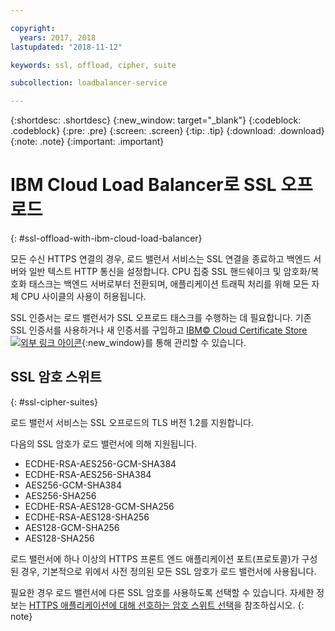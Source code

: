 ```yaml
---

copyright:
  years: 2017, 2018
lastupdated: "2018-11-12"

keywords: ssl, offload, cipher, suite

subcollection: loadbalancer-service

---
```


{:shortdesc: .shortdesc}
{:new_window: target="_blank"}
{:codeblock: .codeblock}
{:pre: .pre}
{:screen: .screen}
{:tip: .tip}
{:download: .download}
{:note: .note}
{:important: .important}

# IBM Cloud Load Balancer로 SSL 오프로드
{: #ssl-offload-with-ibm-cloud-load-balancer}

모든 수신 HTTPS 연결의 경우, 로드 밸런서 서비스는 SSL 연결을 종료하고 백엔드 서버와 일반 텍스트 HTTP 통신을 설정합니다. CPU 집중 SSL 핸드쉐이크 및 암호화/복호화 태스크는 백엔드 서버로부터 전환되며, 애플리케이션 트래픽 처리를 위해 모든 자체 CPU 사이클의 사용이 허용됩니다.

SSL 인증서는 로드 밸런서가 SSL 오프로드 태스크를 수행하는 데 필요합니다. 기존 SSL 인증서를 사용하거나 새 인증서를 구입하고 [IBM© Cloud Certificate Store ![외부 링크 아이콘](../../icons/launch-glyph.svg "외부 링크 아이콘")](https://cloud.ibm.com/classic/security/sslcerts){:new_window}를 통해 관리할 수 있습니다.

## SSL 암호 스위트
{: #ssl-cipher-suites}

로드 밸런서 서비스는 SSL 오프로드의 TLS 버전 1.2를 지원합니다.

다음의 SSL 암호가 로드 밸런서에 의해 지원됩니다.

* ECDHE-RSA-AES256-GCM-SHA384
* ECDHE-RSA-AES256-SHA384
* AES256-GCM-SHA384
* AES256-SHA256
* ECDHE-RSA-AES128-GCM-SHA256
* ECDHE-RSA-AES128-SHA256
* AES128-GCM-SHA256
* AES128-SHA256

로드 밸런서에 하나 이상의 HTTPS 프론트 엔드 애플리케이션 포트(프로토콜)가 구성된 경우, 기본적으로 위에서 사전 정의된 모든 SSL 암호가 로드 밸런서에 사용됩니다.

필요한 경우 로드 밸런서에 다른 SSL 암호를 사용하도록 선택할 수 있습니다. 자세한 정보는 [HTTPS 애플리케이션에 대해 선호하는 암호 스위트 선택](/docs/infrastructure/loadbalancer-service?topic=loadbalancer-service-choosing-a-preferred-cipher-suite-for-your-https-application)을 참조하십시오.
{: note}
